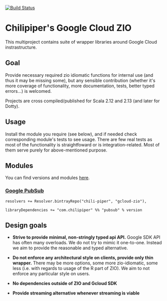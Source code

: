 [![Build Status](https://travis-ci.org/Chili-Piper/gcloud-zio.svg?branch=master)](https://travis-ci.org/Chili-Piper/gcloud-zio)

# Chilipiper's Google Cloud ZIO

This multiproject contains suite of wrapper libraries around Google Cloud instrastructure.

## Goal
Provide necessary required zio idiomatic functions for internal use (and thus it may be missing some), but any sensible contribution (whether it's more coverage of functionality, more documentation, tests, better typed errors...) is welcomed.

Projects are cross compiled/published for Scala 2.12 and 2.13 (and later for Dotty).


## Usage
Install the module you require (see below), and if needed check corresponding module's tests to see usage.
There are few real tests as most of the functionality is straightfoward or is integration-related. Most of them serve purely
for above-mentioned purpose.

## Modules

You can find versions and modules [here](https://bintray.com/chili-piper/gcloud-zio).

### [Google PubSub](https://cloud.google.com/pubsub)

```
resolvers += Resolver.bintrayRepo("chili-piper", "gcloud-zio"),

libraryDependencies += "com.chilipiper" %% "pubsub" % version
```

## Design goals

- **Strive to provide minimal, non-stringly typed api API.**
 Google SDK API has often many overloads. We do not try to mimic it one-to-one. Instead we aim to provide the reasonable and typed alternative.
 
- **Do not enforce any architectural style on clients, provide only thin wrapper.**
 There may be more options, some more zio-idiomatic, some less (i.e. with regards to usage of the R part of ZIO). We aim to not enforce any particular style on users.

- **No dependencies outside of ZIO and Gcloud SDK** 
 
- **Provide streaming alternative whenever streaming is viable**

